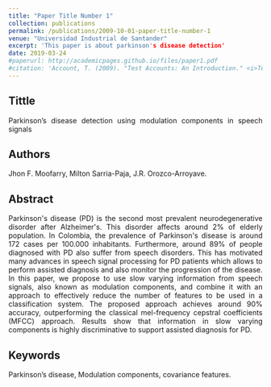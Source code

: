 ```yaml
---
title: "Paper Title Number 1"
collection: publications
permalink: /publications/2009-10-01-paper-title-number-1
venue: "Universidad Industrial de Santander"
excerpt: 'This paper is about parkinson's disease detection'
date: 2019-03-24
#paperurl: http://academicpages.github.io/files/paper1.pdf
#citation: 'Account, T. (2009). "Test Accounts: An Introduction." <i>Testing Studies</i>. 1(1).'
---
```


## Tittle
<div style="text-align: justify"> 
Parkinson’s disease detection using modulation components in speech signals
</div>

## Authors
Jhon F. Moofarry, Milton Sarria-Paja, J.R. Orozco-Arroyave.

## Abstract
<div style="text-align: justify"> 
Parkinson's disease (PD) is the second most prevalent neurodegenerative disorder after Alzheimer's. This disorder affects around 2% of elderly population. In Colombia, the prevalence of Parkinson's disease is around 172 cases per 100.000 inhabitants. Furthermore, around 89% of people diagnosed with PD also suffer from speech disorders. This has motivated many advances in speech signal processing for PD patients which allows to perform assisted diagnosis and also monitor the progression of the disease. In this paper, we propose to use slow varying information from speech signals, also known as modulation components, and combine it with an approach to effectively reduce the number of features to be used in a classification system. The proposed approach achieves around 90% accuracy, outperforming the classical mel-frequency cepstral coefficients (MFCC) approach. Results show that information in slow varying components is highly discriminative to support assisted diagnosis for PD. 
</div>

## Keywords
Parkinson’s disease, Modulation components, covariance features.
